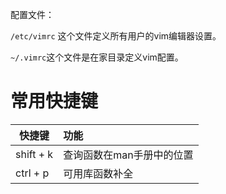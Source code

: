 配置文件：

`/etc/vimrc` 这个文件定义所有用户的vim编辑器设置。

`~/.vimrc`这个文件是在家目录定义vim配置。



# 常用快捷键

| 快捷键    | 功能                      |
| --------- | :------------------------ |
| shift + k | 查询函数在man手册中的位置 |
| ctrl + p  | 可用库函数补全            |

